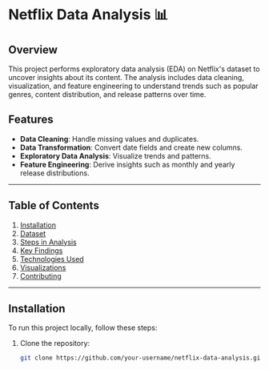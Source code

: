 # Netflix Data Analysis 📊

## Overview
This project performs exploratory data analysis (EDA) on Netflix's dataset to uncover insights about its content. The analysis includes data cleaning, visualization, and feature engineering to understand trends such as popular genres, content distribution, and release patterns over time. 

## Features
- **Data Cleaning**: Handle missing values and duplicates.
- **Data Transformation**: Convert date fields and create new columns.
- **Exploratory Data Analysis**: Visualize trends and patterns.
- **Feature Engineering**: Derive insights such as monthly and yearly release distributions.

---

## Table of Contents
1. [Installation](#installation)
2. [Dataset](#dataset)
3. [Steps in Analysis](#steps-in-analysis)
4. [Key Findings](#key-findings)
5. [Technologies Used](#technologies-used)
6. [Visualizations](#visualizations)
7. [Contributing](#contributing)

---

## Installation
To run this project locally, follow these steps:
1. Clone the repository:
   ```bash
   git clone https://github.com/your-username/netflix-data-analysis.git
